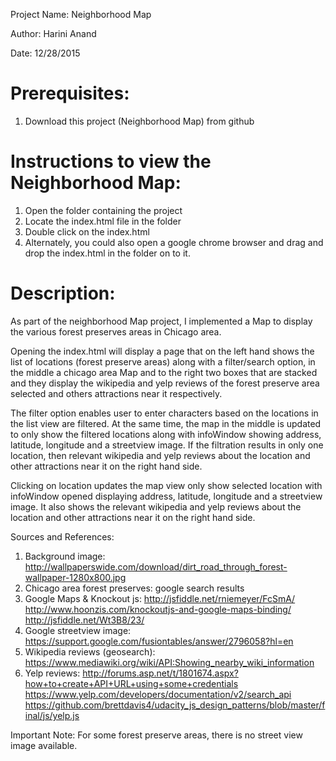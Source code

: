 Project Name: Neighborhood Map

Author: Harini Anand

Date: 12/28/2015

Prerequisites:
==============
1. Download this project (Neighborhood Map) from github

Instructions to view the Neighborhood Map:
=========================================
1. Open the folder containing the project
2. Locate the index.html file in the folder
3. Double click on the index.html 
4. Alternately, you could also open a google chrome browser 
and drag and drop the index.html in the folder on to it.

Description:
============
As part of the neighborhood Map project, I implemented a Map
to display the various forest preserves areas in Chicago area.

Opening the index.html will display a page that on the left hand shows the
list of locations (forest preserve areas) along with a filter/search option, 
in the middle a chicago area Map
and to the right two boxes that are stacked and they display the wikipedia and yelp
reviews of the forest preserve area selected and others attractions near it 
respectively.

The filter option enables user to enter characters based on the locations in the
list view are filtered. At the same time, the map in the middle is updated to only show the filtered locations along with infoWindow showing address, latitude, longitude and a streetview image.
If the filtration results in only one location, then relevant wikipedia and yelp reviews about the location and other attractions near it on the right hand side.


Clicking on location updates the map view only show selected location with infoWindow opened displaying address, latitude, longitude and a streetview image.
It also shows the relevant wikipedia and yelp reviews about the location and other
attractions near it on the right hand side.


Sources and References:
1. Background image: http://wallpaperswide.com/download/dirt_road_through_forest-wallpaper-1280x800.jpg
2. Chicago area forest preserves: google search results
3. Google Maps & Knockout js: http://jsfiddle.net/rniemeyer/FcSmA/
                              http://www.hoonzis.com/knockoutjs-and-google-maps-binding/
                              http://jsfiddle.net/Wt3B8/23/                             
4. Google streetview image: https://support.google.com/fusiontables/answer/2796058?hl=en
5. Wikipedia reviews (geosearch): https://www.mediawiki.org/wiki/API:Showing_nearby_wiki_information
6. Yelp reviews: http://forums.asp.net/t/1801674.aspx?how+to+create+API+URL+using+some+credentials
                 https://www.yelp.com/developers/documentation/v2/search_api
                 https://github.com/brettdavis4/udacity_js_design_patterns/blob/master/final/js/yelp.js

Important Note: For some forest preserve areas, there is no street view image available.